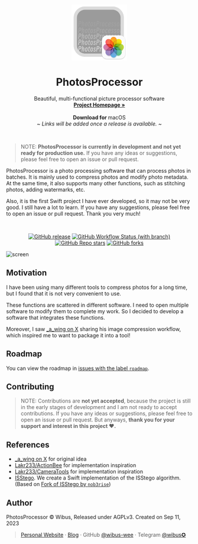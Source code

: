 <p align="center">
  <p align="center">
   <img width="150" height="150" src="/PhotosProcessor/Assets.xcassets/AppIcon.appiconset/icon_512x512@2x.png" alt="Logo">
  </p>
	<h1 align="center"><b>PhotosProcessor</b></h1>
	<p align="center">
		Beautiful, multi-functional picture processor software
    <br />
    <a href="#readme"><strong>Project Homepage »</strong></a>
    <br />
    <br />
    <b>Download for </b>
		macOS
    <br />
    <i>~ Links will be added once a release is available. ~</i>
  </p>
</p>

<br />

> NOTE: **PhotosProcessor is currently in development and not yet ready for production use.** If you have any ideas or suggestions, please feel free to open an issue or pull request.

PhotosProcessor is a photo processing software that can process photos in batches. It is mainly used to compress photos and modify photo metadata. At the same time, it also supports many other functions, such as stitching photos, adding watermarks, etc.

Also, it is the first Swift project I have ever developed, so it may not be very good. I still have a lot to learn. If you have any suggestions, please feel free to open an issue or pull request. Thank you very much!

<br />

<div align="center">

[![GitHub release](https://img.shields.io/github/v/release/wibus-wee/PhotosProcessor?color=orange&label=latest%20release&sort=semver&style=flat-square)](https://github.com/wibus-wee/PhotosProcessor/releases/latest)
[![GitHub Workflow Status (with branch)](https://img.shields.io/github/actions/workflow/status/wibus-wee/PhotosProcessor/build.yml?style=flat-square)](https://github.com/wibus-wee/PhotosProcessor/actions/workflows/build.yml)
[![GitHub Repo stars](https://img.shields.io/github/stars/wibus-wee/PhotosProcessor?style=flat-square)](https://github.com/wibus-wee/PhotosProcessor/stargazers)
[![GitHub forks](https://img.shields.io/github/forks/wibus-wee/PhotosProcessor?style=flat-square)](https://github.com/wibus-wee/PhotosProcessor/forks)

</div>

![screen](./Resources/screen.avif)

## Motivation

I have been using many different tools to compress photos for a long time, but I found that it is not very convenient to use. 

These functions are scattered in different software. I need to open multiple software to modify them to complete my work. So I decided to develop a software that integrates these functions.

Moreover, I saw [_a_wing on X](https://twitter.com/_a_wing/status/1700586549065155043) sharing his image compression workflow, which inspired me to want to package it into a tool!

## Roadmap

You can view the roadmap in [issues with the label `roadmap`](https://github.com/wibus-wee/PhotosProcessor/issues?q=is:issue+is:open+sort:updated-desc+label:roadmap).

## Contributing

> NOTE: Contributions are **not yet accepted**, because the project is still in the early stages of development and I am not ready to accept contributions. If you have any ideas or suggestions, please feel free to open an issue or pull request. But anyways, **thank you for your support and interest in this project ❤️.**

## References

- [_a_wing on X](https://twitter.com/_a_wing/status/1700586549065155043) for original idea
- [Lakr233/ActionBee](https://github.com/Lakr233/ActionBee) for implementation inspiration
- [Lakr233/CameraTools](https://github.com/Lakr233/CameraTools) for implementation inspiration
- [ISStego](https://github.com/isena/ISStego). We create a Swift implementation of the ISStego algorithm. (Based on [Fork of ISStego by `nob3rise`](https://github.com/nob3rise/ISStego))

## Author

PhotosProcessor © Wibus, Released under AGPLv3. Created on Sep 11, 2023

> [Personal Website](http://wibus.ren/) · [Blog](https://blog.wibus.ren/) · GitHub [@wibus-wee](https://github.com/wibus-wee/) · Telegram [@wibus✪](https://t.me/wibus_wee)

